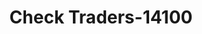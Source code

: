---
f_zip-code: 89419
f_state-code: NV
title: Check Traders-14100
f_phone: 775-273-2274
f_city-only: Lovelock
f_address: 1110 Cornell Avenue Lovelock
f_location-unique-id: '14100'
slug: check-traders-14100
updated-on: '2024-05-30T13:46:58.046Z'
created-on: '2024-05-30T13:36:59.803Z'
published-on: '2024-05-30T13:54:32.469Z'
f_city-state: cms/city/lovelock-nv.md
f_company: cms/company/check-traders.md
f_state: cms/state/nevada.md
layout: '[payday-loan].html'
tags: payday-loan
---